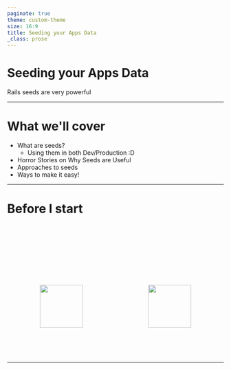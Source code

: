 ```yaml
---
paginate: true
theme: custom-theme
size: 16:9
title: Seeding your Apps Data
_class: prose
---
```

<!-- _class: lead -->

# Seeding your Apps Data

Rails seeds are very powerful

---
<!-- _class: lead -->
<!--
-->

# What we'll cover

- What are seeds?
  - Using them in both Dev/Production :D
- Horror Stories on Why Seeds are Useful
- Approaches to seeds
- Ways to make it easy!

---
<!-- _class: lead -->
<!--
Please remember to Like/Comment/Subscribe!
-->

# Before I start

<div style="display: flex; justify-content: space-around; align-items: center; font-size: 1.2rem; margin-top: 10rem; margin-bottom: 5rem;">
  <img src="/assets/images/youtube-like.svg" height="100" class="wiggle" />
  <img src="/assets/images/youtube-subscribe.png" height="100" class="wiggle" />
</div>

---
